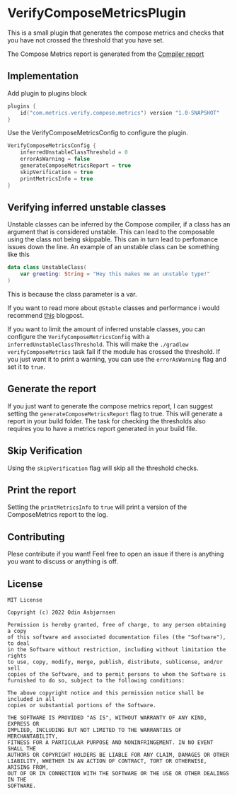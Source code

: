 # VerifyComposeMetricsPlugin
This is a small plugin that generates the compose metrics and checks that you have not crossed the threshold that you have set.

The Compose Metrics report is generated from the [Compiler report](https://github.com/androidx/androidx/blob/androidx-main/compose/compiler/design/compiler-metrics.md)

## Implementation

Add plugin to plugins block 

```kt
plugins {
    id("com.metrics.verify.compose.metrics") version "1.0-SNAPSHOT"
}
```
Use the VerifyComposeMetricsConfig to configure the plugin.

```kt
VerifyComposeMetricsConfig {
    inferredUnstableClassThreshold = 0
    errorAsWarning = false
    generateComposeMetricsReport = true
    skipVerification = true
    printMetricsInfo = true
}

```

## Verifying inferred unstable classes

Unstable classes can be inferred by the Compose compiler, if a class has an argument that is considered unstable. This can lead to the composable using
the class not being skippable. This can in turn lead to perfomance issues down the line.
An example of an unstable class can be something like this 

```kt
data class UnstableClass(
    var greeting: String = "Hey this makes me an unstable type!"
)
```

This is because the class parameter is a var.

If you want to read more about `@Stable` classes and performance i would recommend [this](https://medium.com/androiddevelopers/jetpack-compose-stability-explained-79c10db270c8) blogpost.

If you want to limit the amount of inferred unstable classes, you can configure the `VerifyComposeMetricsConfig` with a `inferredUnstableClassThreshold`.
This will make the `./gradlew verifyComposeMetrics` task fail if the module has crossed the threshold. If you just want it to print a warning, you can 
use the `errorAsWarning` flag and set it to `true`.

## Generate the report

If you just want to generate the compose metrics report, I can suggest setting the `generateComposeMetricsReport` flag to true. This will generate a report in your build folder. The task for checking the thresholds also requires you to have a metrics report generated in your build file.

## Skip Verification
Using the `skipVerification` flag will skip all the threshold checks.

## Print the report
Setting the `printMetricsInfo` to `true` will print a version of the ComposeMetrics report to the log.

## Contributing
Plese contribute if you want! Feel free to open an issue if there is anything you want to discuss or anything is off.

## License

```
MIT License

Copyright (c) 2022 Odin Asbjørnsen

Permission is hereby granted, free of charge, to any person obtaining a copy
of this software and associated documentation files (the "Software"), to deal
in the Software without restriction, including without limitation the rights
to use, copy, modify, merge, publish, distribute, sublicense, and/or sell
copies of the Software, and to permit persons to whom the Software is
furnished to do so, subject to the following conditions:

The above copyright notice and this permission notice shall be included in all
copies or substantial portions of the Software.

THE SOFTWARE IS PROVIDED "AS IS", WITHOUT WARRANTY OF ANY KIND, EXPRESS OR
IMPLIED, INCLUDING BUT NOT LIMITED TO THE WARRANTIES OF MERCHANTABILITY,
FITNESS FOR A PARTICULAR PURPOSE AND NONINFRINGEMENT. IN NO EVENT SHALL THE
AUTHORS OR COPYRIGHT HOLDERS BE LIABLE FOR ANY CLAIM, DAMAGES OR OTHER
LIABILITY, WHETHER IN AN ACTION OF CONTRACT, TORT OR OTHERWISE, ARISING FROM,
OUT OF OR IN CONNECTION WITH THE SOFTWARE OR THE USE OR OTHER DEALINGS IN THE
SOFTWARE.
```
